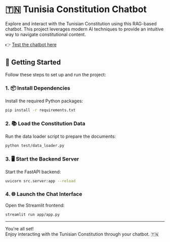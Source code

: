 # 🇹🇳 Tunisia Constitution Chatbot

Explore and interact with the Tunisian Constitution using this RAG-based chatbot. This project leverages modern AI techniques to provide an intuitive way to navigate constitutional content.

👉 [Test the chatbot here](https://safina57-tun-rag.hf.space)

## 🚀 Getting Started

Follow these steps to set up and run the project:

### 1. 📦 Install Dependencies

Install the required Python packages:

```bash
pip install -r requirements.txt
```

### 2. 📚 Load the Constitution Data

Run the data loader script to prepare the documents:

```bash
python test/data_loader.py
```

### 3. 🖥️ Start the Backend Server

Start the FastAPI backend:

```bash
uvicorn src.server:app --reload
```

### 4. 🌐 Launch the Chat Interface

Open the Streamlit frontend:

```bash
streamlit run app/app.py
```

---

You're all set!  
Enjoy interacting with the Tunisian Constitution through your chatbot. 🇹🇳
